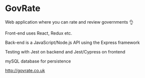 # GovRate

Web application where you can rate and review governments 👌

Front-end uses React, Redux etc.

Back-end is a JavaScript/Node.js API using the Express framework

Testing with Jest on backend and Jest/Cypress on frontend

mySQL database for persistence

http://govrate.co.uk
